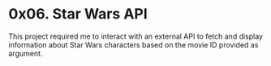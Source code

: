 # 0x06. Star Wars API

This project required me to interact with an external API to fetch and display information about Star Wars characters based on the movie ID provided as argument.
